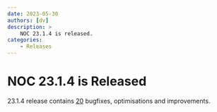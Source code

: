 ```yaml
---
date: 2023-05-30
authors: [dv]
description: >
    NOC 23.1.4 is released.
categories:
    - Releases
---
```


# NOC 23.1.4 is Released

23.1.4 release contains [20](https://code.getnoc.com/noc/noc/merge_requests?scope=all&state=merged&milestone_title=23.1.4) bugfixes, optimisations and improvements.
